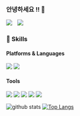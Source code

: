 ### 안녕하세요 !! 👋

<!--
**injunock/injunock** is a ✨ _special_ ✨ repository because its `README.md` (this file) appears on your GitHub profile.

Here are some ideas to get you started:

- 🔭 I’m currently working on ...
- 🌱 I’m currently learning ...
- 👯 I’m looking to collaborate on ...
- 🤔 I’m looking for help with ...
- 💬 Ask me about ...
- 📫 How to reach me: ...
- 😄 Pronouns: ...
- ⚡ Fun fact: ...
-->

<p>
      <a href="mailto:injunock@naver.com" target="_blank"><img src="https://img.shields.io/badge/injunock@naver.com-00cc00?style=flat-square&logo=Naver&logoColor=white"/></a>
    <a href="https://instagram.com/ockkkk91">
    <img 
        src="http://img.shields.io/badge/-Instagram-black?style=flat&logo=Instagram&link=https://instagram.com/alpox.dev/"
        style="height : auto; margin-left : 10px; margin-right : 10px;"/>
    </a>
    
</p>

### 💪 Skills
#### Platforms & Languages

<p>
  <img src="https://img.shields.io/badge/-ios-black?style=flat-square&logo=Apple&logoColor=white"/>
  <img src="https://img.shields.io/badge/Swift-FA7343?style=flat-square&logo=Swift&logoColor=white"/>
</p>

#### Tools
<p>
 <img src="https://img.shields.io/badge/SwiftUI-blue?style=flat-square&logo=Swift&logoColor=white"/>
 <img src="https://img.shields.io/badge/Firebase-FFCA28?style=flat-square&logo=Firebase&logoColor=black"/>
 <img src="https://img.shields.io/badge/Realm-39477F?style=flat-square&logo=Realm&logoColor=white"/>
 <img src="https://img.shields.io/badge/Git-F05032?style=flat-square&logo=Git&logoColor=white"/>
 <img src="https://img.shields.io/badge/RIBs-000000?style=flat-square"/>
</p>

<!--
**ockinjun/ockinjun** is a ✨ _special_ ✨ repository because its `README.md` (this file) appears on your GitHub profile.

Here are some ideas to get you started:

- 🔭 I’m currently working on ...
- 🌱 I’m currently learning ...
- 👯 I’m looking to collaborate on ...
- 🤔 I’m looking for help with ...
- 💬 Ask me about ...
- 📫 How to reach me: ...
- 😄 Pronouns: ...
- ⚡ Fun fact: ...
-->

![github stats](https://github-readme-stats.vercel.app/api?username=jun7680&show_icons=true&theme=radical)
[![Top Langs](https://github-readme-stats.vercel.app/api/top-langs/?username=jun7680)](https://github.com/anuraghazra/github-readme-stats)

